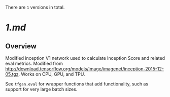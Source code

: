 There are `1` versions in total.

# _1.md_
## Overview

Modified inception V1 network used to calculate Inception Score and related eval
metrics. Modified from
http://download.tensorflow.org/models/image/imagenet/inception-2015-12-05.tgz.
Works on CPU, GPU, and TPU.

See `tfgan.eval` for wrapper functions that add functionality, such as support
for very large batch sizes.